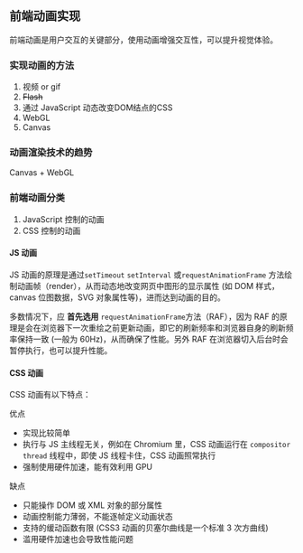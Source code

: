 ## 前端动画实现

前端动画是用户交互的关键部分，使用动画增强交互性，可以提升视觉体验。

### 实现动画的方法

1. 视频 or gif
2. ~~Flash~~
3. 通过 JavaScript 动态改变DOM结点的CSS
4. WebGL
5. Canvas

### 动画渲染技术的趋势

Canvas + WebGL

### 前端动画分类

1.  JavaScript 控制的动画
2.  CSS 控制的动画

#### JS 动画

JS 动画的原理是通过`setTimeout` `setInterval` 或`requestAnimationFrame` 方法绘制动画帧（render），从而动态地改变网页中图形的显示属性 (如 DOM 样式，canvas 位图数据，SVG 对象属性等)，进而达到动画的目的。

多数情况下，应 **首先选用** `requestAnimationFrame`方法（RAF），因为 RAF 的原理是会在浏览器下一次重绘之前更新动画，即它的刷新频率和浏览器自身的刷新频率保持一致 (一般为 60Hz)，从而确保了性能。另外 RAF 在浏览器切入后台时会暂停执行，也可以提升性能。

#### CSS 动画

CSS 动画有以下特点：

优点

*   实现比较简单
*   执行与 JS 主线程无关，例如在 Chromium 里，CSS 动画运行在 `compositor thread` 线程中，即使 JS 线程卡住，CSS 动画照常执行
*   强制使用硬件加速，能有效利用 GPU

缺点

*   只能操作 DOM 或 XML 对象的部分属性
*   动画控制能力薄弱，不能逐帧定义动画状态
*   支持的缓动函数有限 (CSS3 动画的贝塞尔曲线是一个标准 3 次方曲线)
*   滥用硬件加速也会导致性能问题

